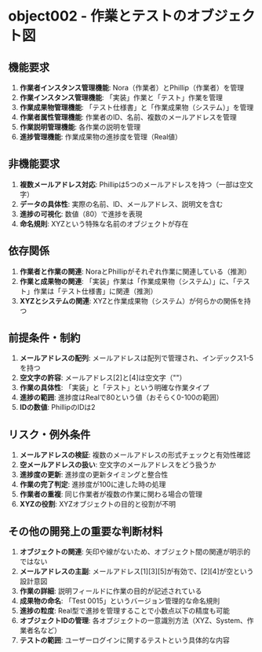 # object002 - 作業とテストのオブジェクト図

## 機能要求
1. **作業者インスタンス管理機能**: Nora（作業者）とPhillip（作業者）を管理
2. **作業インスタンス管理機能**: 「実装」作業と「テスト」作業を管理
3. **作業成果物管理機能**: 「テスト仕様書」と「作業成果物（システム）」を管理
4. **作業者属性管理機能**: 作業者のID、名前、複数のメールアドレスを管理
5. **作業説明管理機能**: 各作業の説明を管理
6. **進捗管理機能**: 作業成果物の進捗度を管理（Real値）

## 非機能要求
1. **複数メールアドレス対応**: Phillipは5つのメールアドレスを持つ（一部は空文字）
2. **データの具体性**: 実際の名前、ID、メールアドレス、説明文を含む
3. **進捗の可視化**: 数値（80）で進捗を表現
4. **命名規則**: XYZという特殊な名前のオブジェクトが存在

## 依存関係
1. **作業者と作業の関連**: NoraとPhillipがそれぞれ作業に関連している（推測）
2. **作業と成果物の関連**: 「実装」作業は「作業成果物（システム）」に、「テスト」作業は「テスト仕様書」に関連（推測）
3. **XYZとシステムの関連**: XYZと作業成果物（システム）が何らかの関係を持つ

## 前提条件・制約
1. **メールアドレスの配列**: メールアドレスは配列で管理され、インデックス1-5を持つ
2. **空文字の許容**: メールアドレス[2]と[4]は空文字（""）
3. **作業の具体性**: 「実装」と「テスト」という明確な作業タイプ
4. **進捗の範囲**: 進捗度はRealで80という値（おそらく0-100の範囲）
5. **IDの数値**: PhillipのIDは2

## リスク・例外条件
1. **メールアドレスの検証**: 複数のメールアドレスの形式チェックと有効性確認
2. **空メールアドレスの扱い**: 空文字のメールアドレスをどう扱うか
3. **進捗度の更新**: 進捗度の更新タイミングと整合性
4. **作業の完了判定**: 進捗度が100に達した時の処理
5. **作業者の重複**: 同じ作業者が複数の作業に関わる場合の管理
6. **XYZの役割**: XYZオブジェクトの目的と役割が不明

## その他の開発上の重要な判断材料
1. **オブジェクトの関連**: 矢印や線がないため、オブジェクト間の関連が明示的ではない
2. **メールアドレスの主副**: メールアドレス[1][3][5]が有効で、[2][4]が空という設計意図
3. **作業の詳細**: 説明フィールドに作業の目的が記述されている
4. **成果物の命名**: 「Test 0015」というバージョン管理的な命名規則
5. **進捗の粒度**: Real型で進捗を管理することで小数点以下の精度も可能
6. **オブジェクトIDの管理**: 各オブジェクトの一意識別方法（XYZ、System、作業者名など）
7. **テストの範囲**: ユーザーログインに関するテストという具体的な内容
